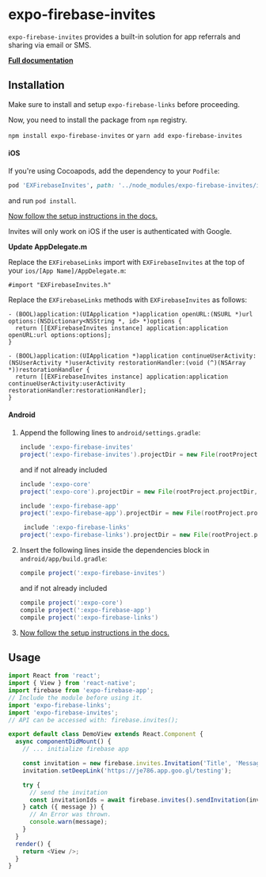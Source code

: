 # expo-firebase-invites

`expo-firebase-invites` provides a built-in solution for app referrals and sharing via email or SMS.

[**Full documentation**](https://rnfirebase.io/docs/master/invites/reference/invites)

## Installation

Make sure to install and setup `expo-firebase-links` before proceeding.

Now, you need to install the package from `npm` registry.

`npm install expo-firebase-invites` or `yarn add expo-firebase-invites`

#### iOS

If you're using Cocoapods, add the dependency to your `Podfile`:

```ruby
pod 'EXFirebaseInvites', path: '../node_modules/expo-firebase-invites/ios'
```

and run `pod install`.

[Now follow the setup instructions in the docs.](https://rnfirebase.io/docs/master/invites/ios#Update-%3Ccode%3EAppDelegate.m%3C/code%3E)

Invites will only work on iOS if the user is authenticated with Google.

**Update AppDelegate.m**

Replace the `EXFirebaseLinks` import with `EXFirebaseInvites` at the top of your `ios/[App Name]/AppDelegate.m`:

```objc
#import "EXFirebaseInvites.h"
```

Replace the `EXFirebaseLinks` methods with `EXFirebaseInvites` as follows:

```obj
- (BOOL)application:(UIApplication *)application openURL:(NSURL *)url options:(NSDictionary<NSString *, id> *)options {
  return [[EXFirebaseInvites instance] application:application openURL:url options:options];
}

- (BOOL)application:(UIApplication *)application continueUserActivity:(NSUserActivity *)userActivity restorationHandler:(void (^)(NSArray *))restorationHandler {
  return [[EXFirebaseInvites instance] application:application continueUserActivity:userActivity restorationHandler:restorationHandler];
}
```

#### Android

1.  Append the following lines to `android/settings.gradle`:

    ```gradle
    include ':expo-firebase-invites'
    project(':expo-firebase-invites').projectDir = new File(rootProject.projectDir, '../node_modules/expo-firebase-invites/android')
    ```

    and if not already included

    ```gradle
    include ':expo-core'
    project(':expo-core').projectDir = new File(rootProject.projectDir, '../node_modules/expo-core/android')

    include ':expo-firebase-app'
    project(':expo-firebase-app').projectDir = new File(rootProject.projectDir, '../node_modules/expo-firebase-app/android')

     include ':expo-firebase-links'
    project(':expo-firebase-links').projectDir = new File(rootProject.projectDir, '../node_modules/expo-firebase-links/android')
    ```

2.  Insert the following lines inside the dependencies block in `android/app/build.gradle`:
    ```gradle
    compile project(':expo-firebase-invites')
    ```
    and if not already included
    ```gradle
    compile project(':expo-core')
    compile project(':expo-firebase-app')
    compile project(':expo-firebase-links')
    ```
3.  [Now follow the setup instructions in the docs.](https://rnfirebase.io/docs/master/invites/android)

## Usage

```javascript
import React from 'react';
import { View } from 'react-native';
import firebase from 'expo-firebase-app';
// Include the module before using it.
import 'expo-firebase-links';
import 'expo-firebase-invites';
// API can be accessed with: firebase.invites();

export default class DemoView extends React.Component {
  async componentDidMount() {
    // ... initialize firebase app

    const invitation = new firebase.invites.Invitation('Title', 'Message');
    invitation.setDeepLink('https://je786.app.goo.gl/testing');

    try {
      // send the invitation
      const invitationIds = await firebase.invites().sendInvitation(invitation);
    } catch ({ message }) {
      // An Error was thrown.
      console.warn(message);
    }
  }
  render() {
    return <View />;
  }
}
```
